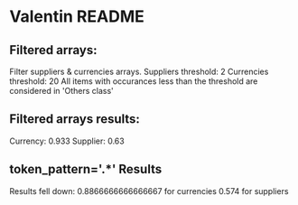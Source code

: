 # Valentin README

## Filtered arrays:
Filter suppliers & currencies arrays.
Suppliers threshold: 2
Currencies threshold: 20
All items with occurances less than the threshold are considered in 'Others class'

## Filtered arrays results:
Currency: 0.933 
Supplier: 0.63

## token_pattern='.*' Results
Results fell down: 
0.8866666666666667 for currencies
0.574 for suppliers
